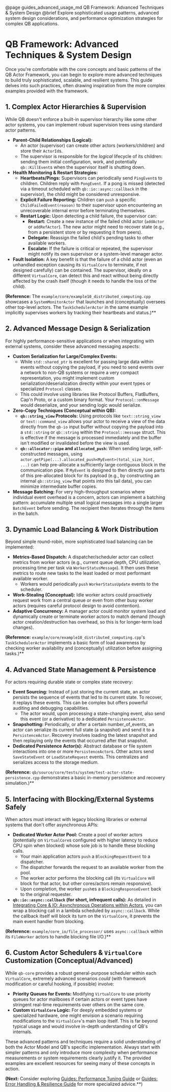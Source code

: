 @page guides_advanced_usage_md QB Framework: Advanced Techniques & System Design
@brief Explore sophisticated usage patterns, advanced system design considerations, and performance optimization strategies for complex QB applications.

# QB Framework: Advanced Techniques & System Design

Once you're comfortable with the core concepts and basic patterns of the QB Actor Framework, you can begin to explore more advanced techniques to build truly sophisticated, scalable, and resilient systems. This guide delves into such practices, often drawing inspiration from the more complex examples provided with the framework.

## 1. Complex Actor Hierarchies & Supervision

While QB doesn't enforce a built-in supervisor hierarchy like some other actor systems, you can implement robust supervision trees using standard actor patterns.

*   **Parent-Child Relationships (Logical):**
    *   An actor (supervisor) can create other actors (workers/children) and store their `ActorId`s.
    *   The supervisor is responsible for the *logical* lifecycle of its children: sending them initial configuration, work, and potentially `qb::KillEvent`s when the supervisor itself is shutting down.
*   **Health Monitoring & Restart Strategies:**
    *   **Heartbeats/Pings:** Supervisors can periodically send `PingEvent`s to children. Children reply with `PongEvent`. If a pong is missed (detected via a timeout scheduled with `qb::io::async::callback` in the supervisor), the child might be considered unresponsive.
    *   **Explicit Failure Reporting:** Children can `push` a specific `ChildFailedEvent(reason)` to their supervisor upon encountering an unrecoverable internal error before terminating themselves.
    *   **Restart Logic:** Upon detecting a child failure, the supervisor can:
        *   **Restart:** Create a new instance of the failed child actor (`addActor` or `addRefActor`). The new actor might need to recover state (e.g., from a persistent store or by requesting it from peers).
        *   **Delegate:** Reassign the failed child's pending tasks to other available workers.
        *   **Escalate:** If the failure is critical or repeated, the supervisor might notify its own supervisor or a system-level manager actor.
*   **Fault Isolation:** A key benefit is that the failure of a child actor (even an unhandled exception causing its `VirtualCore` to terminate, if not designed carefully) can be contained. The supervisor, ideally on a different `VirtualCore`, can detect this and react without being directly affected by the crash itself (though it needs to handle the loss of the child).

**(Reference:** The `example/core/example10_distributed_computing.cpp` showcases a `SystemMonitorActor` that launches and (conceptually) oversees other top-level actors. The `TaskSchedulerActor` in the same example implicitly supervises workers by tracking their heartbeats and status.)**

## 2. Advanced Message Design & Serialization

For highly performance-sensitive applications or when integrating with external systems, consider these advanced messaging aspects:

*   **Custom Serialization for Large/Complex Events:**
    *   While `std::shared_ptr` is excellent for passing large data within events without copying the payload, if you need to send events over a network to non-QB systems or require a very compact representation, you might implement custom serialization/deserialization directly within your event types or specialized `Protocol` classes.
    *   This could involve using libraries like Protocol Buffers, FlatBuffers, Cap'n Proto, or a custom binary format. Your `Protocol::onMessage` would deserialize, and your sending logic would serialize.
*   **Zero-Copy Techniques (Conceptual within QB):**
    *   **`qb::string_view` Protocols:** Using protocols like `text::string_view` or `text::command_view` allows your actor to receive a view of the data directly from the `qb-io` input buffer without copying the payload into a `std::string` or `qb::string` within the `Protocol::message` struct. This is effective if the message is processed immediately and the buffer isn't modified or invalidated before the view is used.
    *   **`qb::allocator::pipe` and `allocated_push`:** When sending large, self-constructed messages, using `actor.getPipe(...).allocated_push<MyEvent>(total_size_hint, ...)` can help pre-allocate a sufficiently large contiguous block in the communication pipe. If `MyEvent` is designed to then directly use parts of this pre-allocated block for its payload (e.g., by constructing an internal `qb::string_view` that points into this tail data), you can minimize intermediate buffer copies.
*   **Message Batching:** For very high-throughput scenarios where individual event overhead is a concern, actors can implement a batching pattern: accumulate multiple small logical messages into a single larger `BatchEvent` before sending. The recipient then iterates through the items in the batch.

## 3. Dynamic Load Balancing & Work Distribution

Beyond simple round-robin, more sophisticated load balancing can be implemented:

*   **Metrics-Based Dispatch:** A dispatcher/scheduler actor can collect metrics from worker actors (e.g., current queue depth, CPU utilization, processing time per task via `WorkerStatusMessage`). It then uses these metrics to route new tasks to the least loaded or most performant available worker.
    *   Workers would periodically `push` `WorkerStatusUpdate` events to the scheduler.
*   **Work-Stealing (Conceptual):** Idle worker actors could proactively request work from a central queue or even from other busy worker actors (requires careful protocol design to avoid contention).
*   **Adaptive Concurrency:** A manager actor could monitor system load and dynamically create or terminate worker actors to match demand (though actor creation/destruction has overhead, so this is for longer-term load changes).

**(Reference:** `example/core/example10_distributed_computing.cpp`'s `TaskSchedulerActor` implements a basic form of load awareness by checking worker availability and (conceptually) utilization before assigning tasks.)**

## 4. Advanced State Management & Persistence

For actors requiring durable state or complex state recovery:

*   **Event Sourcing:** Instead of just storing the current state, an actor persists the sequence of events that led to its current state. To recover, it replays these events. This can be complex but offers powerful auditing and debugging capabilities.
    *   The actor would, upon processing a state-changing event, also send this event (or a derivative) to a dedicated `PersistenceActor`.
*   **Snapshotting:** Periodically, or after a certain number_of_events, an actor can serialize its current full state (a snapshot) and send it to a `PersistenceActor`. Recovery involves loading the latest snapshot and then replaying only the events that occurred after that snapshot.
*   **Dedicated Persistence Actor(s):** Abstract database or file system interactions into one or more `PersistenceActor`s. Other actors send `SaveStateEvent` or `LoadStateRequest` events. This centralizes and serializes access to the storage medium.

**(Reference:** `qb/source/core/tests/system/test-actor-state-persistence.cpp` demonstrates a basic in-memory persistence and recovery simulation.)**

## 5. Interfacing with Blocking/External Systems Safely

When actors must interact with legacy blocking libraries or external systems that don't offer asynchronous APIs:

*   **Dedicated Worker Actor Pool:** Create a pool of worker actors (potentially on `VirtualCore`s configured with higher latency to reduce CPU spin when blocked) whose sole job is to handle these blocking calls.
    *   Your main application actors `push` a `BlockingRequestEvent` to a dispatcher.
    *   The dispatcher forwards the request to an available worker from the pool.
    *   The worker actor performs the blocking call (its `VirtualCore` will block for that actor, but other cores/actors remain responsive).
    *   Upon completion, the worker `push`es a `BlockingResponseEvent` back to the original requester.
*   **`qb::io::async::callback` (for short, infrequent calls):** As detailed in [Integrating Core & IO: Asynchronous Operations within Actors](./../5_core_io_integration/async_in_actors.md), you can wrap a blocking call in a lambda scheduled by `async::callback`. While the callback itself will block its turn on the `VirtualCore`, it prevents the main event handler from blocking.

**(Reference:** `example/core_io/file_processor/` uses `async::callback` within its `FileWorker` actors to handle blocking file I/O.)**

## 6. Custom Actor Schedulers & `VirtualCore` Customization (Conceptual/Advanced)

While `qb-core` provides a robust general-purpose scheduler within each `VirtualCore`, extremely advanced scenarios *could* (with framework modification or careful hooking, if possible) involve:

*   **Priority Queues for Events:** Modifying `VirtualCore` to use priority queues for actor mailboxes if certain actors or event types have stringent real-time requirements over others on the same core.
*   **Custom `VirtualCore` Logic:** For deeply embedded systems or specialized hardware, one might envision a scenario requiring modifications to the `VirtualCore`'s main loop itself. This is far beyond typical usage and would involve in-depth understanding of QB's internals.

These advanced patterns and techniques require a solid understanding of both the Actor Model and QB's specific implementation. Always start with simpler patterns and only introduce more complexity when performance measurements or system requirements clearly justify it. The provided examples are excellent resources for seeing many of these concepts in action.

**(Next:** Consider exploring [Guides: Performance Tuning Guide](./performance_tuning.md) or [Guides: Error Handling & Resilience Guide](./error_handling.md) for more specialized advice.**) 